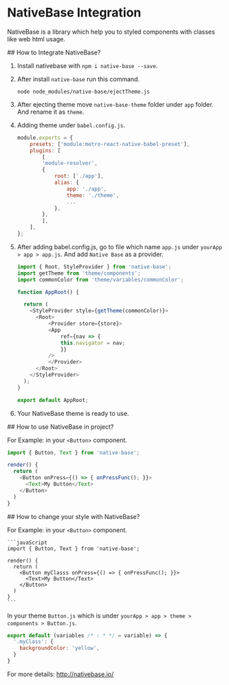 # NativeBase Integration

NativeBase is a library which help you to styled components with classes like web html usage.

## How to Integrate NativeBase?

1. Install nativebase with `npm i native-base --save`.

2. After install `native-base` run this command. 

    ```shell
    node node_modules/native-base/ejectTheme.js
    ```
3. After ejecting theme move `native-base-theme` folder under `app` folder. And rename it as `theme`.

4. Adding theme under `babel.config.js`. 

    ```javaScript
    module.exports = {
        presets: ['module:metro-react-native-babel-preset'],
        plugins: [
            [
            'module-resolver',
            {
                root: ['./app'],
                alias: {
                    app: './app',
                    theme: './theme',
                    ...
                },
            },
            ],
        ],
    };
    ```

5. After adding babel.config.js, go to file which name `app.js` under `yourApp > app > app.js`. And add `Native Base` as a provider.

    ```javaScript
    import { Root, StyleProvider } from 'native-base';
    import getTheme from 'theme/components';
    import commonColor from 'theme/variables/commonColor';

    function AppRoot() {

      return (
        <StyleProvider style={getTheme(commonColor)}>
          <Root>
              <Provider store={store}>
              <App
                  ref={nav => {
                  this.navigator = nav;
                  }}
              />
              </Provider>
          </Root>
        </StyleProvider>
      );
    }

    export default AppRoot;
    ```

6. Your NativeBase theme is ready to use.


## How to use NativeBase in project?

For Example: in your `<Button>` component.

  ```javaScript
  import { Button, Text } from 'native-base';

  render() {
    return (
      <Button onPress={() => { onPressFunc(); }}>
        <Text>My Button</Text>
      </Button>
    )
  }
  ```

  ## How to change your style with NativeBase?

  For Example: in your `<Button>` component.

    ```javaScript
    import { Button, Text } from 'native-base';

    render() {
      return (
        <Button myClasss onPress={() => { onPressFunc(); }}>
          <Text>My Button</Text>
        </Button>
      )
    }
    ```

  In your theme `Button.js` which is under `yourApp > app > theme > components > Button.js`.

  ```javaScript
  export default (variables /* : * */ = variable) => {
    '.myClass': {
      backgroundColor: 'yellow',
    }
  }
  ```

  For more details: http://nativebase.io/